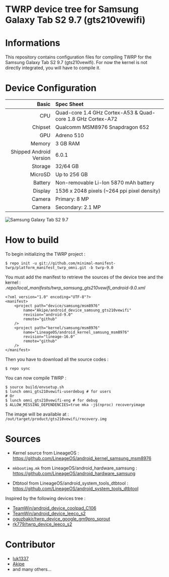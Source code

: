 TWRP device tree for Samsung Galaxy Tab S2 9.7 (gts210vewifi)
=====================================

# Informations
This repository contains configuration files for compiling TWRP for the Samsung Galaxy Tab S2 9.7 (gts210vewifi).
For now the kernel is not directly integrated, you will have to compile it.

# Device Configuration

Basic   | Spec Sheet
-------:|:-------------------------
CPU     | Quad-core 1.4 GHz Cortex-A53 & Quad-core 1.8 GHz Cortex-A72
Chipset | Qualcomm MSM8976 Snapdragon 652
GPU     | Adreno 510
Memory  | 3 GB RAM
Shipped Android Version | 6.0.1
Storage | 32/64 GB
MicroSD | Up to 256 GB
Battery | Non-removable Li-Ion 5870 mAh battery
Display | 1536 x 2048 pixels (~264 ppi pixel density)
Camera  | Primary: 8 MP
Camera  | Secondary: 2.1 MP

![Samsung Galaxy Tab S2 9.7](http://cdn2.gsmarena.com/vv/pics/samsung/samsung-galaxy-tab-s2-97-2.jpg "Samsung Galaxy Tab S2 9.7")

# How to build

To begin initializing the TWRP project :
```
$ repo init -u git://github.com/minimal-manifest-twrp/platform_manifest_twrp_omni.git -b twrp-9.0
```

You must add the manifest to retrieve the sources of the device tree and the kernel :  
*.repo/local_manifests/twrp_samsung_gts210vewifi_android-9.0.xml*
```
<?xml version="1.0" encoding="UTF-8"?>
<manifest>
    <project path="device/samsung/msm8976"
        name="Akipe/android_device_samsung_gts210vewifi"
        revision="android-9.0"
        remote="github"
    />
    <project path="kernel/samsung/msm8976"
        name="LineageOS/android_kernel_samsung_msm8976"
        revision="lineage-16.0"
        remote="github"
    />
</manifest>
```

Then you have to download all the source codes :
```
$ repo sync
```

You can now compile TWRP :
```
$ source build/envsetup.sh
$ lunch omni_gts210vewifi-userdebug # for users
# Or
$ lunch omni_gts210vewifi-eng # for debug
$ ALLOW_MISSING_DEPENDENCIES=true mka -j$(nproc) recoveryimage
```

The image will be available at :  
`/out/target/product/gts210vewifi/recovery.img`

# Sources

- Kernel source from LineageOS :  
https://github.com/LineageOS/android_kernel_samsung_msm8976

- `mkbootimg.mk` from LineageOS/android_hardware_samsung :  
https://github.com/LineageOS/android_hardware_samsung

- Dtbtool from LineageOS/android_system_tools_dtbtool :  
https://github.com/LineageOS/android_system_tools_dtbtool



Inspired by the following devices tree :
- [TeamWin/android_device_coolpad_C106](https://github.com/TeamWin/android_device_coolpad_C106)
- [TeamWin/android_device_leeco_s2](https://github.com/TeamWin/android_device_leeco_s2)
- [oguzbakir/twrp_device_google_gm9pro_sprout](https://github.com/oguzbakir/twrp_device_google_gm9pro_sprout?files=1)
- [rk779/twrp_device_leeco_s2](https://github.com/rk779/twrp_device_leeco_s2)

# Contributor
- [luk1337](https://github.com/luk1337)
- [Akipe](https://github.com/akipe)
- and many others...